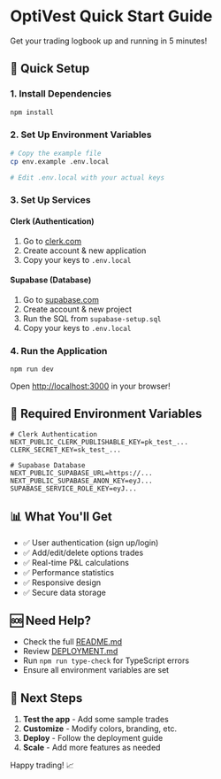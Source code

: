 # OptiVest Quick Start Guide

Get your trading logbook up and running in 5 minutes!

## 🚀 Quick Setup

### 1. Install Dependencies
```bash
npm install
```

### 2. Set Up Environment Variables
```bash
# Copy the example file
cp env.example .env.local

# Edit .env.local with your actual keys
```

### 3. Set Up Services

#### Clerk (Authentication)
1. Go to [clerk.com](https://clerk.com)
2. Create account & new application
3. Copy your keys to `.env.local`

#### Supabase (Database)
1. Go to [supabase.com](https://supabase.com)
2. Create account & new project
3. Run the SQL from `supabase-setup.sql`
4. Copy your keys to `.env.local`

### 4. Run the Application
```bash
npm run dev
```

Open [http://localhost:3000](http://localhost:3000) in your browser!

## 🔑 Required Environment Variables

```env
# Clerk Authentication
NEXT_PUBLIC_CLERK_PUBLISHABLE_KEY=pk_test_...
CLERK_SECRET_KEY=sk_test_...

# Supabase Database
NEXT_PUBLIC_SUPABASE_URL=https://...
NEXT_PUBLIC_SUPABASE_ANON_KEY=eyJ...
SUPABASE_SERVICE_ROLE_KEY=eyJ...
```

## 📊 What You'll Get

- ✅ User authentication (sign up/login)
- ✅ Add/edit/delete options trades
- ✅ Real-time P&L calculations
- ✅ Performance statistics
- ✅ Responsive design
- ✅ Secure data storage

## 🆘 Need Help?

- Check the full [README.md](README.md)
- Review [DEPLOYMENT.md](DEPLOYMENT.md)
- Run `npm run type-check` for TypeScript errors
- Ensure all environment variables are set

## 🎯 Next Steps

1. **Test the app** - Add some sample trades
2. **Customize** - Modify colors, branding, etc.
3. **Deploy** - Follow the deployment guide
4. **Scale** - Add more features as needed

Happy trading! 📈
